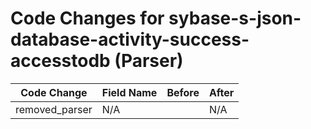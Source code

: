 # Code Changes for sybase-s-json-database-activity-success-accesstodb (Parser)

| Code Change | Field Name | Before | After |
|-------------|------------|--------|-------|
| removed_parser | N/A |  | N/A |